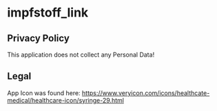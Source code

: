 # impfstoff_link

## Privacy Policy

This application does not collect any Personal Data!

## Legal

App Icon was found here: https://www.veryicon.com/icons/healthcate-medical/healthcare-icon/syringe-29.html
